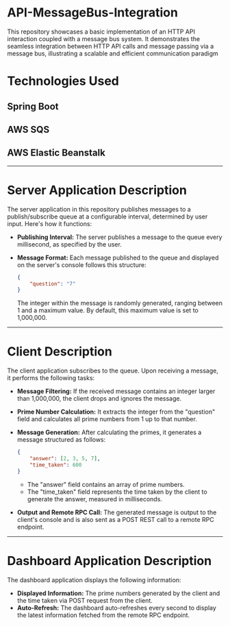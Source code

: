 # API-MessageBus-Integration

This repository showcases a basic implementation of an HTTP API interaction coupled with a message bus system. It demonstrates the seamless integration between HTTP API calls and message passing via a message bus, illustrating a scalable and efficient communication paradigm

# Technologies Used

## Spring Boot

## AWS SQS

## AWS Elastic Beanstalk

---

# Server Application Description

The server application in this repository publishes messages to a publish/subscribe queue at a configurable interval, determined by user input. Here's how it functions:

- **Publishing Interval:** The server publishes a message to the queue every millisecond, as specified by the user.
- **Message Format:** Each message published to the queue and displayed on the server's console follows this structure:

    ```json
    {
        "question": "7"
    }
    ```

    The integer within the message is randomly generated, ranging between 1 and a maximum value. By default, this maximum value is set to 1,000,000.

---

# Client Description

The client application subscribes to the queue. Upon receiving a message, it performs the following tasks:

- **Message Filtering:** If the received message contains an integer larger than 1,000,000, the client drops and ignores the message.
- **Prime Number Calculation:** It extracts the integer from the "question" field and calculates all prime numbers from 1 up to that number.
- **Message Generation:** After calculating the primes, it generates a message structured as follows:

    ```json
    {
        "answer": [2, 3, 5, 7],
        "time_taken": 600
    }
    ```

    - The "answer" field contains an array of prime numbers.
    - The "time_taken" field represents the time taken by the client to generate the answer, measured in milliseconds.
    
- **Output and Remote RPC Call:** The generated message is output to the client's console and is also sent as a POST REST call to a remote RPC endpoint.

---

# Dashboard Application Description

The dashboard application displays the following information:

- **Displayed Information:** The prime numbers generated by the client and the time taken via POST request from the client.
- **Auto-Refresh:** The dashboard auto-refreshes every second to display the latest information fetched from the remote RPC endpoint.
